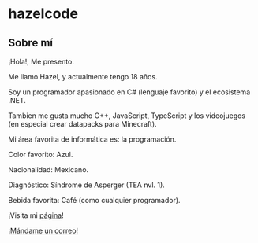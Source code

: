 # hazelcode
## Sobre mí

¡Hola!, Me presento.

Me llamo Hazel, y actualmente tengo 18 años.

Soy un programador apasionado en C# (lenguaje favorito) y el ecosistema .NET.

Tambien me gusta mucho C++, JavaScript, TypeScript y los videojuegos (en especial crear datapacks para Minecraft).
       
Mi área favorita de informática es: la programación.

Color favorito: Azul.

Nacionalidad: Mexicano.

Diagnóstico: Síndrome de Asperger (TEA nvl. 1).

Bebida favorita: Café (como cualquier programador).

¡Visita mi [página](https://hazelcode.github.io/hazelcode/)!

[¡Mándame un correo!](mailto:rojasparias@gmail.com)